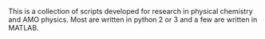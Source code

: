 This is a collection of scripts developed for research in physical chemistry and AMO physics. Most are written in python 2 or 3 and a few are written in MATLAB.
